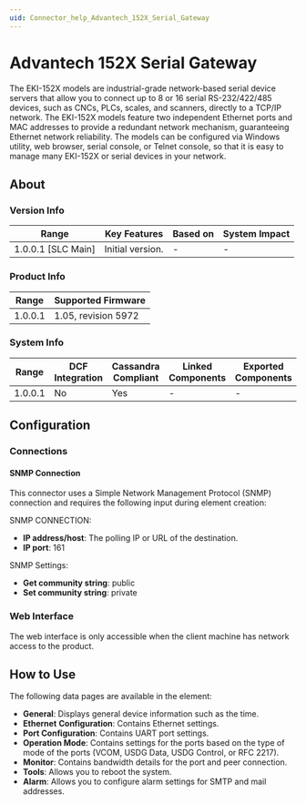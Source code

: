 ```yaml
---
uid: Connector_help_Advantech_152X_Serial_Gateway
---
```


# Advantech 152X Serial Gateway

The EKI-152X models are industrial-grade network-based serial device servers that allow you to connect up to 8 or 16 serial RS-232/422/485 devices, such as CNCs, PLCs, scales, and scanners, directly to a TCP/IP network. The EKI-152X models feature two independent Ethernet ports and MAC addresses to provide a redundant network mechanism, guaranteeing Ethernet network reliability. The models can be configured via Windows utility, web browser, serial console, or Telnet console, so that it is easy to manage many EKI-152X or serial devices in your network.

## About

### Version Info

| Range                | Key Features     | Based on     | System Impact     |
|----------------------|------------------|--------------|-------------------|
| 1.0.0.1 \[SLC Main\] | Initial version. | \-           | \-                |

### Product Info

| Range     | Supported Firmware     |
|-----------|------------------------|
| 1.0.0.1   | 1.05, revision 5972    |

### System Info

| Range     | DCF Integration     | Cassandra Compliant     | Linked Components     | Exported Components     |
|-----------|---------------------|-------------------------|-----------------------|-------------------------|
| 1.0.0.1   | No                  | Yes                     | \-                    | \-                      |

## Configuration

### Connections

#### SNMP Connection

This connector uses a Simple Network Management Protocol (SNMP) connection and requires the following input during element creation:

SNMP CONNECTION:

- **IP address/host**: The polling IP or URL of the destination.
- **IP port**: 161

SNMP Settings:

- **Get community string**: public
- **Set community string**: private

### Web Interface

The web interface is only accessible when the client machine has network access to the product.

## How to Use

The following data pages are available in the element:

- **General**: Displays general device information such as the time.
- **Ethernet** **Configuration**: Contains Ethernet settings.
- **Port Configuration**: Contains UART port settings.
- **Operation Mode**: Contains settings for the ports based on the type of mode of the ports (VCOM, USDG Data, USDG Control, or RFC 2217).
- **Monitor**: Contains bandwidth details for the port and peer connection.
- **Tools**: Allows you to reboot the system.
- **Alarm**: Allows you to configure alarm settings for SMTP and mail addresses.
